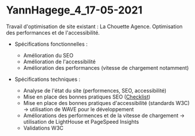 # YannHagege_4_17-05-2021

Travail d'optimisation de site existant : La Chouette Agence. Optimisation des performances et de l'accessibilité.


* Spécifications fonctionnelles : 
  - Amélioration du SEO
  - Amélioration de l'accessibilité
  - Amélioration des performances (vitesse de chargement notamment)

* Spécifications techniques : 
  - Analyse de l'état du site (performences, SEO, accessibilité)
  - Mise en place des bonnes pratiques SEO (<a href="https://developer.mozilla.org/fr/docs/Web/Accessibility/Mobile_accessibility_checklist" target="_blank">Checklist</a>)
  - Mise en place des bonnes pratiques d'accessibilité (standards W3C) -> utilisation de WAVE pour le développement
  - Améliorations des performences et de la vitesse de chargement -> utilisation de LightHouse et PageSpeed Insights
  - Validations W3C
